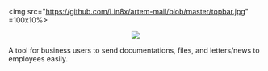 <img src="https://github.com/Lin8x/artem-mail/blob/master/topbar.jpg" =100x10%>

<p align="center">
<img src="https://github.com/Lin8x/artem-mail/blob/master/artemlogo.JPG">
</p>

A tool for business users to send documentations, files, and letters/news to employees easily.
